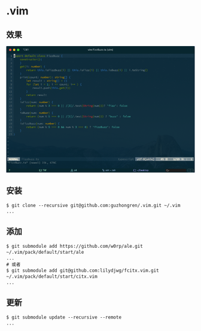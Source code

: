 
# .vim

## 效果

![vim](./vim.png)

## 安装

```shell
$ git clone --recursive git@github.com:guzhongren/.vim.git ~/.vim
...
```

## 添加

```shell
$ git submodule add https://github.com/w0rp/ale.git ~/.vim/pack/default/start/ale
...
# 或者
$ git submodule add git@github.com:lilydjwg/fcitx.vim.git ~/.vim/pack/default/start/citx.vim
...
```

## 更新

```shell
$ git submodule update --recursive --remote
...
```
